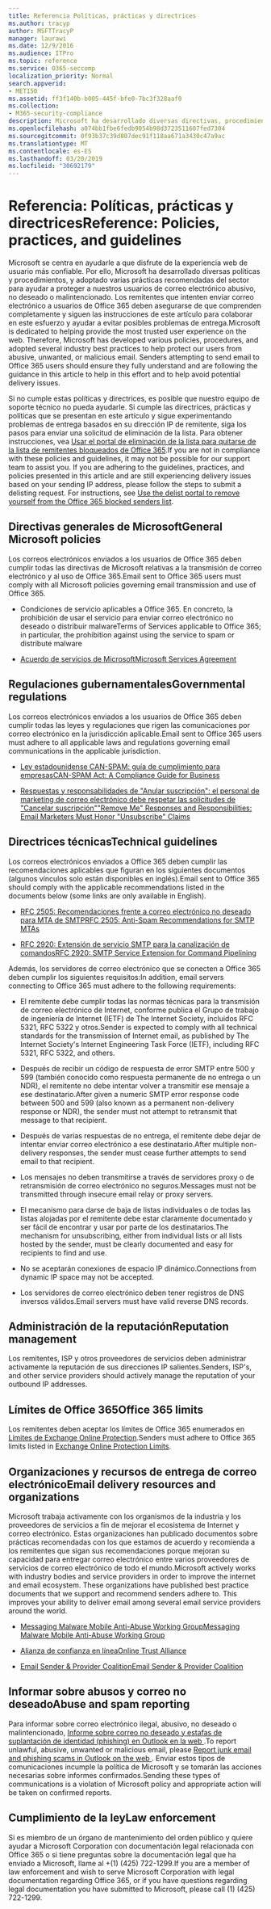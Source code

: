 ```yaml
---
title: Referencia Políticas, prácticas y directrices
ms.author: tracyp
author: MSFTTracyP
manager: laurawi
ms.date: 12/9/2016
ms.audience: ITPro
ms.topic: reference
ms.service: O365-seccomp
localization_priority: Normal
search.appverid:
- MET150
ms.assetid: ff3f140b-b005-445f-bfe0-7bc3f328aaf0
ms.collection:
- M365-security-compliance
description: Microsoft ha desarrollado diversas directivas, procedimientos y adoptado varias prácticas recomendadas del sector para ayudar a proteger a nuestros usuarios de un correo electrónico abusivo, no deseado o malintencionado.
ms.openlocfilehash: a074bb1fbe6fedb9054b98d3723511607fed7304
ms.sourcegitcommit: 0f93b37c39d807dec91f118aa671a3430c47a9ac
ms.translationtype: MT
ms.contentlocale: es-ES
ms.lasthandoff: 03/20/2019
ms.locfileid: "30692179"
---
```

# <a name="reference-policies-practices-and-guidelines"></a><span data-ttu-id="24a11-103">Referencia: Políticas, prácticas y directrices</span><span class="sxs-lookup"><span data-stu-id="24a11-103">Reference: Policies, practices, and guidelines</span></span>
  
<span data-ttu-id="24a11-p101">Microsoft se centra en ayudarle a que disfrute de la experiencia web de usuario más confiable. Por ello, Microsoft ha desarrollado diversas políticas y procedimientos, y adoptado varias prácticas recomendadas del sector para ayudar a proteger a nuestros usuarios de correo electrónico abusivo, no deseado o malintencionado. Los remitentes que intenten enviar correo electrónico a usuarios de Office 365 deben asegurarse de que comprenden completamente y siguen las instrucciones de este artículo para colaborar en este esfuerzo y ayudar a evitar posibles problemas de entrega.</span><span class="sxs-lookup"><span data-stu-id="24a11-p101">Microsoft is dedicated to helping provide the most trusted user experience on the web. Therefore, Microsoft has developed various policies, procedures, and adopted several industry best practices to help protect our users from abusive, unwanted, or malicious email. Senders attempting to send email to Office 365 users should ensure they fully understand and are following the guidance in this article to help in this effort and to help avoid potential delivery issues.</span></span>
  
<span data-ttu-id="24a11-p102">Si no cumple estas políticas y directrices, es posible que nuestro equipo de soporte técnico no pueda ayudarle. Si cumple las directrices, prácticas y políticas que se presentan en este artículo y sigue experimentando problemas de entrega basados en su dirección IP de remitente, siga los pasos para enviar una solicitud de eliminación de la lista. Para obtener instrucciones, vea [Usar el portal de eliminación de la lista para quitarse de la lista de remitentes bloqueados de Office 365](use-the-delist-portal-to-remove-yourself-from-the-office-365-blocked-senders-lis.md).</span><span class="sxs-lookup"><span data-stu-id="24a11-p102">If you are not in compliance with these policies and guidelines, it may not be possible for our support team to assist you. If you are adhering to the guidelines, practices, and policies presented in this article and are still experiencing delivery issues based on your sending IP address, please follow the steps to submit a delisting request. For instructions, see [Use the delist portal to remove yourself from the Office 365 blocked senders list](use-the-delist-portal-to-remove-yourself-from-the-office-365-blocked-senders-lis.md).</span></span>
  
## <a name="general-microsoft-policies"></a><span data-ttu-id="24a11-110">Directivas generales de Microsoft</span><span class="sxs-lookup"><span data-stu-id="24a11-110">General Microsoft policies</span></span>
<span data-ttu-id="24a11-111"><a name="GenMsftPolicies"> </a></span><span class="sxs-lookup"><span data-stu-id="24a11-111"></span></span>

<span data-ttu-id="24a11-112">Los correos electrónicos enviados a los usuarios de Office 365 deben cumplir todas las directivas de Microsoft relativas a la transmisión de correo electrónico y al uso de Office 365.</span><span class="sxs-lookup"><span data-stu-id="24a11-112">Email sent to Office 365 users must comply with all Microsoft policies governing email transmission and use of Office 365.</span></span>
  
- <span data-ttu-id="24a11-113">Condiciones de servicio aplicables a Office 365. En concreto, la prohibición de usar el servicio para enviar correo electrónico no deseado o distribuir malware</span><span class="sxs-lookup"><span data-stu-id="24a11-113">Terms of Services applicable to Office 365; in particular, the prohibition against using the service to spam or distribute malware</span></span>
    
- [<span data-ttu-id="24a11-114">Acuerdo de servicios de Microsoft</span><span class="sxs-lookup"><span data-stu-id="24a11-114">Microsoft Services Agreement</span></span>](https://www.microsoft.com/servicesagreement/)
    
## <a name="governmental-regulations"></a><span data-ttu-id="24a11-115">Regulaciones gubernamentales</span><span class="sxs-lookup"><span data-stu-id="24a11-115">Governmental regulations</span></span>
<span data-ttu-id="24a11-116"><a name="GovtRegulations"> </a></span><span class="sxs-lookup"><span data-stu-id="24a11-116"></span></span>

<span data-ttu-id="24a11-117">Los correos electrónicos enviados a los usuarios de Office 365 deben cumplir todas las leyes y regulaciones que rigen las comunicaciones por correo electrónico en la jurisdicción aplicable.</span><span class="sxs-lookup"><span data-stu-id="24a11-117">Email sent to Office 365 users must adhere to all applicable laws and regulations governing email communications in the applicable jurisdiction.</span></span>
  
- [<span data-ttu-id="24a11-118">Ley estadounidense CAN-SPAM: guía de cumplimiento para empresas</span><span class="sxs-lookup"><span data-stu-id="24a11-118">CAN-SPAM Act: A Compliance Guide for Business</span></span>](https://www.ftc.gov/tips-advice/business-center/guidance/can-spam-act-compliance-guide-business)
    
- [<span data-ttu-id="24a11-119">Respuestas y responsabilidades de "Anular suscripción": el personal de marketing de correo electrónico debe respetar las solicitudes de "Cancelar suscripción"</span><span class="sxs-lookup"><span data-stu-id="24a11-119">"Remove Me" Responses and Responsibilities: Email Marketers Must Honor "Unsubscribe" Claims</span></span>](https://www.lawpublish.com/ftc-emai-marketers-unsubscribe-claims.mdl)
    
## <a name="technical-guidelines"></a><span data-ttu-id="24a11-120">Directrices técnicas</span><span class="sxs-lookup"><span data-stu-id="24a11-120">Technical guidelines</span></span>
<span data-ttu-id="24a11-121"><a name="TechGuidelines"> </a></span><span class="sxs-lookup"><span data-stu-id="24a11-121"></span></span>

<span data-ttu-id="24a11-122">Los correos electrónicos enviados a Office 365 deben cumplir las recomendaciones aplicables que figuran en los siguientes documentos (algunos vínculos solo están disponibles en inglés).</span><span class="sxs-lookup"><span data-stu-id="24a11-122">Email sent to Office 365 should comply with the applicable recommendations listed in the documents below (some links are only available in English).</span></span>
  
- [<span data-ttu-id="24a11-123">RFC 2505: Recomendaciones frente a correo electrónico no deseado para MTA de SMTP</span><span class="sxs-lookup"><span data-stu-id="24a11-123">RFC 2505: Anti-Spam Recommendations for SMTP MTAs</span></span>](https://www.ietf.org/rfc/rfc2505.txt)
    
- [<span data-ttu-id="24a11-124">RFC 2920: Extensión de servicio SMTP para la canalización de comandos</span><span class="sxs-lookup"><span data-stu-id="24a11-124">RFC 2920: SMTP Service Extension for Command Pipelining</span></span>](https://www.ietf.org/rfc/rfc2920.txt)
    
<span data-ttu-id="24a11-125">Además, los servidores de correo electrónico que se conecten a Office 365 deben cumplir los siguientes requisitos:</span><span class="sxs-lookup"><span data-stu-id="24a11-125">In addition, email servers connecting to Office 365 must adhere to the following requirements:</span></span>
  
- <span data-ttu-id="24a11-126">El remitente debe cumplir todas las normas técnicas para la transmisión de correo electrónico de Internet, conforme publica el Grupo de trabajo de ingeniería de Internet (IETF) de The Internet Society, incluidos RFC 5321, RFC 5322 y otros.</span><span class="sxs-lookup"><span data-stu-id="24a11-126">Sender is expected to comply with all technical standards for the transmission of Internet email, as published by The Internet Society's Internet Engineering Task Force (IETF), including RFC 5321, RFC 5322, and others.</span></span> 
    
- <span data-ttu-id="24a11-127">Después de recibir un código de respuesta de error SMTP entre 500 y 599 (también conocido como respuesta permanente de no entrega o un NDR), el remitente no debe intentar volver a transmitir ese mensaje a ese destinatario.</span><span class="sxs-lookup"><span data-stu-id="24a11-127">After given a numeric SMTP error response code between 500 and 599 (also known as a permanent non-delivery response or NDR), the sender must not attempt to retransmit that message to that recipient.</span></span>
    
- <span data-ttu-id="24a11-128">Después de varias respuestas de no entrega, el remitente debe dejar de intentar enviar correo electrónico a ese destinatario.</span><span class="sxs-lookup"><span data-stu-id="24a11-128">After multiple non-delivery responses, the sender must cease further attempts to send email to that recipient.</span></span>
    
- <span data-ttu-id="24a11-129">Los mensajes no deben transmitirse a través de servidores proxy o de retransmisión de correo electrónico no seguros.</span><span class="sxs-lookup"><span data-stu-id="24a11-129">Messages must not be transmitted through insecure email relay or proxy servers.</span></span>
    
- <span data-ttu-id="24a11-130">El mecanismo para darse de baja de listas individuales o de todas las listas alojadas por el remitente debe estar claramente documentado y ser fácil de encontrar y usar por parte de los destinatarios.</span><span class="sxs-lookup"><span data-stu-id="24a11-130">The mechanism for unsubscribing, either from individual lists or all lists hosted by the sender, must be clearly documented and easy for recipients to find and use.</span></span>
    
- <span data-ttu-id="24a11-131">No se aceptarán conexiones de espacio IP dinámico.</span><span class="sxs-lookup"><span data-stu-id="24a11-131">Connections from dynamic IP space may not be accepted.</span></span>
    
- <span data-ttu-id="24a11-132">Los servidores de correo electrónico deben tener registros de DNS inversos válidos.</span><span class="sxs-lookup"><span data-stu-id="24a11-132">Email servers must have valid reverse DNS records.</span></span>
    
## <a name="reputation-management"></a><span data-ttu-id="24a11-133">Administración de la reputación</span><span class="sxs-lookup"><span data-stu-id="24a11-133">Reputation management</span></span>
<span data-ttu-id="24a11-134"><a name="RepManagement"> </a></span><span class="sxs-lookup"><span data-stu-id="24a11-134"></span></span>

<span data-ttu-id="24a11-135">Los remitentes, ISP y otros proveedores de servicios deben administrar activamente la reputación de sus direcciones IP salientes.</span><span class="sxs-lookup"><span data-stu-id="24a11-135">Senders, ISP's, and other service providers should actively manage the reputation of your outbound IP addresses.</span></span>
  
## <a name="office-365-limits"></a><span data-ttu-id="24a11-136">Límites de Office 365</span><span class="sxs-lookup"><span data-stu-id="24a11-136">Office 365 limits</span></span>
<span data-ttu-id="24a11-137"><a name="sectionSection4"> </a></span><span class="sxs-lookup"><span data-stu-id="24a11-137"></span></span>

<span data-ttu-id="24a11-138">Los remitentes deben aceptar los límites de Office 365 enumerados en [Límites de Exchange Online Protection](https://technet.microsoft.com/library/exchange-online-protection-limits.aspx).</span><span class="sxs-lookup"><span data-stu-id="24a11-138">Senders must adhere to Office 365 limits listed in [Exchange Online Protection Limits](https://technet.microsoft.com/library/exchange-online-protection-limits.aspx).</span></span>
  
## <a name="email-delivery-resources-and-organizations"></a><span data-ttu-id="24a11-139">Organizaciones y recursos de entrega de correo electrónico</span><span class="sxs-lookup"><span data-stu-id="24a11-139">Email delivery resources and organizations</span></span>
<span data-ttu-id="24a11-140"><a name="sectionSection5"> </a></span><span class="sxs-lookup"><span data-stu-id="24a11-140"></span></span>

<span data-ttu-id="24a11-p103">Microsoft trabaja activamente con los organismos de la industria y los proveedores de servicios a fin de mejorar el ecosistema de Internet y correo electrónico. Estas organizaciones han publicado documentos sobre prácticas recomendadas con los que estamos de acuerdo y recomienda a los remitentes que sigan sus recomendaciones porque mejoran su capacidad para entregar correo electrónico entre varios proveedores de servicios de correo electrónico de todo el mundo.</span><span class="sxs-lookup"><span data-stu-id="24a11-p103">Microsoft actively works with industry bodies and service providers in order to improve the internet and email ecosystem. These organizations have published best practice documents that we support and recommend senders adhere to. This improves your ability to deliver email among several email service providers around the world.</span></span>
  
- [<span data-ttu-id="24a11-144">Messaging Malware Mobile Anti-Abuse Working Group</span><span class="sxs-lookup"><span data-stu-id="24a11-144">Messaging Malware Mobile Anti-Abuse Working Group</span></span>](https://www.m3aawg.org/)
    
- [<span data-ttu-id="24a11-145">Alianza de confianza en línea</span><span class="sxs-lookup"><span data-stu-id="24a11-145">Online Trust Alliance </span></span>](https://www.otalliance.org/resources)
    
- [<span data-ttu-id="24a11-146">Email Sender &amp; Provider Coalition</span><span class="sxs-lookup"><span data-stu-id="24a11-146">Email Sender &amp; Provider Coalition</span></span>](http://www.espcoalition.org/)
    
## <a name="abuse-and-spam-reporting"></a><span data-ttu-id="24a11-147">Informar sobre abusos y correo no deseado</span><span class="sxs-lookup"><span data-stu-id="24a11-147">Abuse and spam reporting</span></span>
<span data-ttu-id="24a11-148"><a name="AbuseSpamReports"> </a></span><span class="sxs-lookup"><span data-stu-id="24a11-148"></span></span>

<span data-ttu-id="24a11-149">Para informar sobre correo electrónico ilegal, abusivo, no deseado o malintencionado, [Informe sobre correo no deseado y estafas de suplantación de identidad (phishing) en Outlook en la web ](report-junk-email-and-phishing-scams-in-outlook-on-the-web-eop.md).</span><span class="sxs-lookup"><span data-stu-id="24a11-149">To report unlawful, abusive, unwanted or malicious email, please [Report junk email and phishing scams in Outlook on the web ](report-junk-email-and-phishing-scams-in-outlook-on-the-web-eop.md).</span></span> <span data-ttu-id="24a11-150">Enviar estos tipos de comunicaciones incumple la política de Microsoft y se tomarán las acciones necesarias sobre informes confirmados.</span><span class="sxs-lookup"><span data-stu-id="24a11-150">Sending these types of communications is a violation of Microsoft policy and appropriate action will be taken on confirmed reports.</span></span>
  
## <a name="law-enforcement"></a><span data-ttu-id="24a11-151">Cumplimiento de la ley</span><span class="sxs-lookup"><span data-stu-id="24a11-151">Law enforcement</span></span>
<span data-ttu-id="24a11-152"><a name="sectionSection7"> </a></span><span class="sxs-lookup"><span data-stu-id="24a11-152"></span></span>

<span data-ttu-id="24a11-153">Si es miembro de un órgano de mantenimiento del orden público y quiere ayudar a Microsoft Corporation con documentación legal relacionada con Office 365 o si tiene preguntas sobre la documentación legal que ha enviado a Microsoft, llame al +(1) (425) 722-1299.</span><span class="sxs-lookup"><span data-stu-id="24a11-153">If you are a member of law enforcement and wish to serve Microsoft Corporation with legal documentation regarding Office 365, or if you have questions regarding legal documentation you have submitted to Microsoft, please call (1) (425) 722-1299.</span></span>
  

